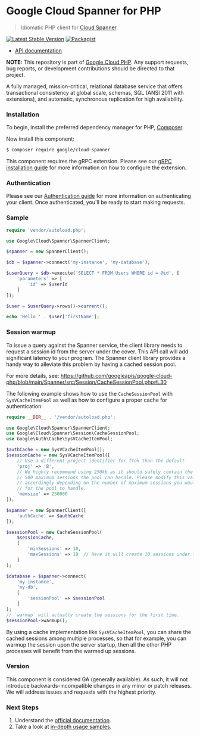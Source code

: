 # Google Cloud Spanner for PHP

> Idiomatic PHP client for [Cloud Spanner](https://cloud.google.com/spanner/).

[![Latest Stable Version](https://poser.pugx.org/google/cloud-spanner/v/stable)](https://packagist.org/packages/google/cloud-spanner) [![Packagist](https://img.shields.io/packagist/dm/google/cloud-spanner.svg)](https://packagist.org/packages/google/cloud-spanner)

* [API documentation](https://cloud.google.com/php/docs/reference/cloud-spanner/latest)

**NOTE:** This repository is part of [Google Cloud PHP](https://github.com/googleapis/google-cloud-php). Any
support requests, bug reports, or development contributions should be directed to
that project.

A fully managed, mission-critical, relational database service that offers transactional consistency at global scale,
schemas, SQL (ANSI 2011 with extensions), and automatic, synchronous replication for high availability.

### Installation

To begin, install the preferred dependency manager for PHP, [Composer](https://getcomposer.org/).

Now install this component:

```sh
$ composer require google/cloud-spanner
```

This component requires the gRPC extension. Please see our [gRPC installation guide](https://cloud.google.com/php/grpc)
for more information on how to configure the extension.

### Authentication

Please see our [Authentication guide](https://github.com/googleapis/google-cloud-php/blob/main/AUTHENTICATION.md) for more information
on authenticating your client. Once authenticated, you'll be ready to start making requests.

### Sample

```php
require 'vendor/autoload.php';

use Google\Cloud\Spanner\SpannerClient;

$spanner = new SpannerClient();

$db = $spanner->connect('my-instance', 'my-database');

$userQuery = $db->execute('SELECT * FROM Users WHERE id = @id', [
    'parameters' => [
        'id' => $userId
    ]
]);

$user = $userQuery->rows()->current();

echo 'Hello ' . $user['firstName'];
```

### Session warmup

To issue a query against the Spanner service, the client library needs to request a session id from the server under the cover. This API call will add significant latency to your program. The Spanner client library provides a handy way to alleviate this problem by having a cached session pool.

For more details, see: https://github.com/googleapis/google-cloud-php/blob/main/Spanner/src/Session/CacheSessionPool.php#L30

The following example shows how to use the `CacheSessionPool` with `SysVCacheItemPool` as well as how to configure a proper cache for authentication:

```php
require __DIR__ . '/vendor/autoload.php';

use Google\Cloud\Spanner\SpannerClient;
use Google\Cloud\Spanner\Session\CacheSessionPool;
use Google\Auth\Cache\SysVCacheItemPool;

$authCache = new SysVCacheItemPool();
$sessionCache = new SysVCacheItemPool([
    // Use a different project identifier for ftok than the default
    'proj' => 'B',
    // We highly recommend using 250kb as it should safely contain the default
    // 500 maximum sessions the pool can handle. Please modify this value
    // accordingly depending on the number of maximum sessions you would like
    // for the pool to handle.
    'memsize' => 250000
]);

$spanner = new SpannerClient([
    'authCache' => $authCache
]);

$sessionPool = new CacheSessionPool(
    $sessionCache,
    [
        'minSessions' => 10,
        'maxSessions' => 10  // Here it will create 10 sessions under the cover.
    ]
);

$database = $spanner->connect(
    'my-instance',
    'my-db',
    [
        'sessionPool' => $sessionPool
    ]
);
// `warmup` will actually create the sessions for the first time.
$sessionPool->warmup();
```

By using a cache implementation like `SysVCacheItemPool`, you can share the cached sessions among multiple processes, so that for example, you can warmup the session upon the server startup, then all the other PHP processes will benefit from the warmed up sessions.

### Version

This component is considered GA (generally available). As such, it will not introduce backwards-incompatible changes in
any minor or patch releases. We will address issues and requests with the highest priority.

### Next Steps

1. Understand the [official documentation](https://cloud.google.com/spanner/docs/).
2. Take a look at [in-depth usage samples](https://github.com/GoogleCloudPlatform/php-docs-samples/tree/master/spanner/).
